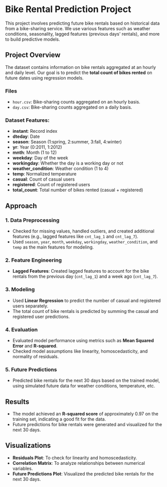 
# Bike Rental Prediction Project

This project involves predicting future bike rentals based on historical data from a bike-sharing service. We use various features such as weather conditions, seasonality, lagged features (previous days' rentals), and more to build predictive models.

## Project Overview

The dataset contains information on bike rentals aggregated at an hourly and daily level. Our goal is to predict the **total count of bikes rented** on future dates using regression models.

### Files
- `hour.csv`: Bike-sharing counts aggregated on an hourly basis.
- `day.csv`: Bike-sharing counts aggregated on a daily basis.

### Dataset Features:
- **instant**: Record index
- **dteday**: Date
- **season**: Season (1:spring, 2:summer, 3:fall, 4:winter)
- **yr**: Year (0:2011, 1:2012)
- **mnth**: Month (1 to 12)
- **weekday**: Day of the week
- **workingday**: Whether the day is a working day or not
- **weather_condition**: Weather condition (1 to 4)
- **temp**: Normalized temperature
- **casual**: Count of casual users
- **registered**: Count of registered users
- **total_count**: Total number of bikes rented (casual + registered)

## Approach

### 1. **Data Preprocessing**
   - Checked for missing values, handled outliers, and created additional features (e.g., lagged features like `cnt_lag_1` and `cnt_lag_7`).
   - Used `season`, `year`, `month`, `weekday`, `workingday`, `weather_condition`, and `temp` as the main features for modeling.

### 2. **Feature Engineering**
   - **Lagged Features**: Created lagged features to account for the bike rentals from the previous day (`cnt_lag_1`) and a week ago (`cnt_lag_7`).
   
### 3. **Modeling**
   - Used **Linear Regression** to predict the number of casual and registered users separately.
   - The total count of bike rentals is predicted by summing the casual and registered user predictions.

### 4. **Evaluation**
   - Evaluated model performance using metrics such as **Mean Squared Error** and **R-squared**.
   - Checked model assumptions like linearity, homoscedasticity, and normality of residuals.

### 5. **Future Predictions**
   - Predicted bike rentals for the next 30 days based on the trained model, using simulated future data for weather conditions, temperature, etc.

## Results

- The model achieved an **R-squared score** of approximately 0.97 on the training set, indicating a good fit for the data.
- Future predictions for bike rentals were generated and visualized for the next 30 days.

## Visualizations

- **Residuals Plot**: To check for linearity and homoscedasticity.
- **Correlation Matrix**: To analyze relationships between numerical variables.
- **Future Predictions Plot**: Visualized the predicted bike rentals for the next 30 days.
  
